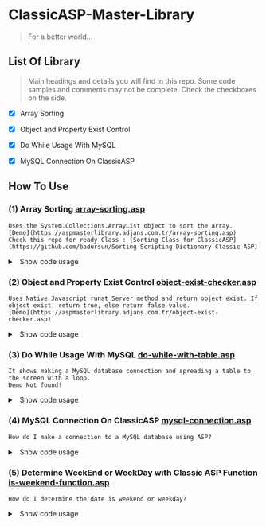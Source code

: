 # ClassicASP-Master-Library
> For a better world...

## List Of Library
> Main headings and details you will find in this repo. Some code samples and comments may not be complete. Check the checkboxes on the side.

- [x] Array Sorting
- [x] Object and Property Exist Control
- [x] Do While Usage With MySQL
- [x] MySQL Connection On ClassicASP


## How To Use
### (1) Array Sorting [array-sorting.asp](array-sorting.asp)
	Uses the System.Collections.ArrayList object to sort the array.
	[Demo](https://aspmasterlibrary.adjans.com.tr/array-sorting.asp)
	Check this repo for ready Class : [Sorting Class for ClassicASP](https://github.com/badursun/Sorting-Scripting-Dictionary-Classic-ASP)
<details>
<summary>
<a class="btnfire small stroke"><em class="fas fa-chevron-circle-down"></em>&nbsp;&nbsp;Show code usage</a> 
</summary>

```asp
<%
MyArray = Array(1,5,9,7,3,2)

tmp_data = MyArray
Response.Write "<h4>Default Array</h4>"
Response.Write Join(tmp_data) & "<hr>" 
'OUTPUT: 1 5 9 7 3 2

tmp_data = SortArray(MyArray, "ASC")
Response.Write "<h4>Sorted Array (ASC)</h4>"
Response.Write Join(tmp_data) & "<hr>" 
'OUTPUT: 1 2 3 5 7 9

tmp_data = SortArray(MyArray, "DESC")
Response.Write "<h4>Sorted Array (ASC)</h4>"
Response.Write Join(tmp_data) & "<hr>"
'OUTPUT: 9 7 5 3 2 1
%>
```
</details>

### (2) Object and Property Exist Control [object-exist-checker.asp](object-exist-checker.asp)
	Uses Native Javascript runat Server method and return object exist. If object exist, return true, else return false value.
	[Demo](https://aspmasterlibrary.adjans.com.tr/object-exist-checker.asp)
<details>
<summary>
<a class="btnfire small stroke"><em class="fas fa-chevron-circle-down"></em>&nbsp;&nbsp;Show code usage</a> 
</summary>

```asp
<%
Set Checker = New CheckerClass
' Not Exist Class: SomeClass
'------------------------------------
Set objClass = Eval("New SomeClass")
If Checker.ClassExist(objClass) = True Then
	Response.Write "<span style=""color:green"">Exist</span><br>"
Else
	Response.Write "<span style=""color:red"">Not Exist</span><br>"
End If
Set objClass = Nothing

' Not Exist Property in Class: SomeClass.SomeProperty
'------------------------------------
Set objClass = Eval("New SomeClass")
If Checker.ObjectExist(objClass, "SomeProperty") = True Then
	Response.Write "<span style=""color:green"">Exist</span><br>"
Else
	Response.Write "<span style=""color:red"">Not Exist</span><br>"
End If
Set objClass = Nothing
Set Checker = Nothing
%>
```
</details>

### (3) Do While Usage With MySQL [do-while-with-table.asp](do-while-with-table.asp)
	It shows making a MySQL database connection and spreading a table to the screen with a loop.
	Demo Not found!
<details>
<summary>
<a class="btnfire small stroke"><em class="fas fa-chevron-circle-down"></em>&nbsp;&nbsp;Show code usage</a> 
</summary>

```asp
<%
Set rsObj = Conn.Execute("SELECT * FROM tbl_name ORDER BY col_name ASC")
If rsObj.Eof Then
	' No Record Found in tbl_name
Else
    Do While Not rsObj.Eof
    	' Your Looping Code
    rsObj.MoveNext : Loop
End If
rsObj.Close : Set rsObj = Nothing
%>
```
</details>

### (4) MySQL Connection On ClassicASP [mysql-connection.asp](mysql-connection.asp)
	How do I make a connection to a MySQL database using ASP?
<details>
<summary>
<a class="btnfire small stroke"><em class="fas fa-chevron-circle-down"></em>&nbsp;&nbsp;Show code usage</a> 
</summary>

```asp
<%
Set rsObj = Conn.Execute("SELECT * FROM tbl_name ORDER BY col_name ASC")
If rsObj.Eof Then
	' No Record Found in tbl_name
Else
    Do While Not rsObj.Eof
    	' Your Looping Code
    rsObj.MoveNext : Loop
End If
rsObj.Close : Set rsObj = Nothing
%>
```
</details>

### (5) Determine WeekEnd or WeekDay with Classic ASP Function [is-weekend-function.asp](is-weekend-function.asp)
	How do I determine the date is weekend or weekday?
<details>
<summary>
<a class="btnfire small stroke"><em class="fas fa-chevron-circle-down"></em>&nbsp;&nbsp;Show code usage</a> 
</summary>

```asp
<%
IsWeekend(Date()) ' return true Or false

If IsWeekend(Date()) = True Then 
	Response.Write "Yes, It's weekend"
Else
	Response.Write "No, It's weekday"
End If
%>
```
</details>








